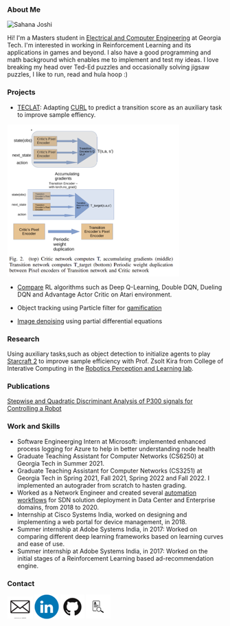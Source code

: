 ### About Me

![Sahana Joshi](sahana-joshi.jpg)

Hi! I'm a Masters student in [Electrical and Computer Engineering](https://www.ece.gatech.edu/) at Georgia Tech. I'm interested in working in Reinforcement Learning and its applications in games and beyond. I also have a good programming and math background which enables me to implement and test my ideas. I love breaking my head over Ted-Ed puzzles and occasionally solving jigsaw puzzles, I like to run, read and hula hoop :)

### Projects
- [TECLAT](TECLAT.pdf): Adapting [CURL](https://github.com/MishaLaskin/curl) to predict a transition score as an auxiliary task to improve sample effiency.
<img src="teclat_model.PNG" alt="teclat_model" length="400" width="400"/>

- [Compare](ECE_6254.pdf) RL algorithms such as Deep Q-Learning, Double DQN, Dueling DQN and Advantage Actor Critic on Atari environment.

- Object tracking using Particle filter for [gamification](Gamification_of_particle_filter_based_multi_object_tracking_through_socket_based_communication.pdf)

- [Image denoising](PDEs_Project) using partial differential equations

### Research
Using auxiliary tasks,such as object detection to initialize agents to play [Starcraft 2](https://github.com/deepmind/pysc2) to improve sample efficiency with Prof. Zsolt Kira from College of Interative Computing in the [Robotics Perception and Learning lab](https://www.cc.gatech.edu/~zk15/group/).

### Publications
[Stepwise and Quadratic Discriminant Analysis of P300 signals for Controlling a Robot](https://ieeexplore.ieee.org/document/8903946)

### Work and Skills
- Software Engineerging Intern at Microsoft: implemented enhanced process logging for Azure to help in better understanding node health
- Graduate Teaching Assistant for Computer Networks (CS6250) at Georgia Tech in Summer 2021.
- Graduate Teaching Assistant for Computer Networks (CS3251) at Georgia Tech in Spring 2021, Fall 2021, Spring 2022 and Fall 2022. I implemented an autograder from scratch to hasten grading.
- Worked as a Network Engineer and created several [automation workflows](https://developer.cisco.com/codeexchange/github/repo/sahanajoshi/dnacataglance/) for SDN solution deployment in Data Center and Enterprise domains, from 2018 to 2020.
- Internship at Cisco Systems India, worked on designing and implementing a web portal for device management, in 2018.
- Summer internship at Adobe Systems India, in 2017: Worked on comparing different deep learning frameworks based on learning curves and ease of use. 
- Summer internship at Adobe Systems India, in 2017: Worked on the initial stages of a Reinforcement Learning based ad-recommendation engine.


### Contact
[![Email](email.png)](mailto:sjoshi330@gatech.edu)
[![LinkedIn](linkedin.png)](https://www.linkedin.com/in/sahana-joshi/)
[![Github](github.png)](https://github.com/sahanajoshi)
[![Resume](resume.png)](Resume_Sahana_Joshiv3.pdf)


